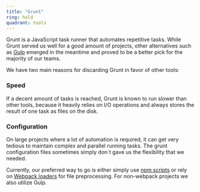 ```yaml
---
title: "Grunt"
ring: hold
quadrant: tools
---
```


Grunt is a JavaScript task runner that automates repetitive tasks. While Grunt served us well for a good amount of projects,
other alternatives such as [Gulp](http://gulpjs.com/) emerged in the meantime and proved to be a better pick for the
majority of our teams.

We have two main reasons for discarding Grunt in favor of other tools:

### Speed

If a decent amount of tasks is reached, Grunt is known to run slower than other tools, because it heavily relies on I/O operations and
always stores the result of one task as files on the disk.

### Configuration

On large projects where a lot of automation is required, it can get very tedious to maintain complex and parallel running tasks.
The grunt configuration files sometimes simply don´t gave us the flexibility that we needed.

Currently, our preferred way to go is either simply use [npm scripts](https://docs.npmjs.com/misc/scripts) or rely on [Webpack loaders](https://webpack.js.org/concepts/loaders/) for file preprocessing. For non-webpack projects we also utilize Gulp.
